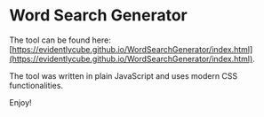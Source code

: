 # Word Search Generator

The tool can be found here: [https://evidentlycube.github.io/WordSearchGenerator/index.html](https://evidentlycube.github.io/WordSearchGenerator/index.html).

The tool was written in plain JavaScript and uses modern CSS functionalities.

Enjoy!